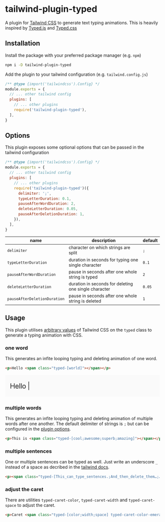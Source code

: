 # tailwind-plugin-typed

A plugin for [Tailwind CSS](https://github.com/tailwindcss/tailwindcss) to generate text typing animations.
This is heavily inspired by [Typed.js](https://github.com/mattboldt/typed.js) and [Typed.css](https://github.com/brandonmcconnell/typed.css)

## Installation

Install the package with your preferred package manager (e.g. `npm`)

```sh
npm i -D tailwind-plugin-typed
```

Add the plugin to your tailwind configuration (e.g. `tailwind.config.js`)

```js
/** @type {import('tailwindcss').Config} */
module.exports = {
  // ... other tailwind config
  plugins: [
    // ... other plugins
    require('tailwind-plugin-typed'),
  ],
}
```

## Options

This plugin exposes some optional options that can be passed in the tailwind configuration

```js
/** @type {import('tailwindcss').Config} */
module.exports = {
  // ... other tailwind config
  plugins: [
    // ... other plugins
    require('tailwind-plugin-typed')({
      delimiter: ';',
      typeLetterDuration: 0.1,
      pauseAfterWordDuration: 2,
      deleteLetterDuration: 0.05,
      pauseAfterDeletionDuration: 1,
    }),
  ],
}
```

| name                         | description                                           | default |
|------------------------------|-------------------------------------------------------|---------|
| `delimiter`                  | character on which strings are split                  | `;`     |
| `typeLetterDuration`         | duration in seconds for typing one single character   | `0.1`   |
| `pauseAfterWordDuration`     | pause in seconds after one whole string is typed      | `2`     |
| `deleteLetterDuration`       | duration in seconds for deleting one single character | `0.05`  |
| `pauseAfterDeletionDuration` | pause in seconds after one whole string is deleted    | `1`     |

## Usage

This plugin utilises [arbitrary values](https://tailwindcss.com/docs/adding-custom-styles#using-arbitrary-values) of Tailwind CSS on the `typed` class to generate a typing animation with CSS.

### one word

This generates an infite looping typing and deleting animation of one word.

```html
<p>Hello <span class="typed-[world]"></span></p>
```

<picture>
  <source media="(prefers-color-scheme: dark)" srcset="/readme/one-word-dark.gif">
  <source media="(prefers-color-scheme: light)" srcset="/readme/one-word-light.gif">
  <img alt="one word typed" src="/readme/one-word-light.gif">
</picture>

### multiple words

This generates an infite looping typing and deleting animation of multiple words after one another. The default delimiter of strings is `;` but can be configured in the [plugin options](#options).

```html
<p>This is <span class="typed-[cool;awesome;superb;amazing]"></span></p>
```

<!-- TODO: add gif -->

### multiple sentences

One or multiple sentences can be typed as well. Just write an underscore `_` instead of a space as decribed in the [tailwind docs](https://tailwindcss.com/docs/adding-custom-styles#handling-whitespace).

```html
<p><span class="typed-[This_can_type_sentences.;And_then_delete_them…;…to_write_other_senteces.;That's_nice!]"></span></p>
```

<!-- TODO: add gif -->

### adjust the caret

There are utilities `typed-caret-color`, `typed-caret-width` and `typed-caret-space` to adjust the caret.

```html
<p>Caret <span class="typed-[color;width;space] typed-caret-color-emerald-400 dark:typed-caret-color-emerald-600 typed-caret-width-4 typed-caret-space-2"></span></p>
```

<!-- TODO: add gif -->

